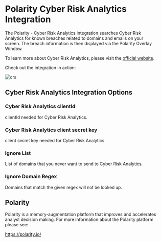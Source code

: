 # Polarity Cyber Risk Analytics Integration
The Polarity - Cyber Risk Analytics integration searches Cyber Risk Analytics for known breaches related to domains and emails on your screen.  The breach information is then displayed  via the Polarity Overlay Window.


To learn more about Cyber Risk Analytics, please visit the [official website](https://cyberriskanalytics.com).

Check out the integration in action:

![cra](https://user-images.githubusercontent.com/22529325/58194771-71565c80-7c94-11e9-8e01-ce814b0b691e.gif)

## Cyber Risk Analytics Integration Options

### Cyber Risk Analytics clientId
clientId needed for Cyber Risk Analytics.

### Cyber Risk Analytics client secret key
client secret key needed for Cyber Risk Analytics.

### Ignore List
List of domains that you never want to send to Cyber Risk Analytics.

### Ignore Domain Regex
Domains that match the given regex will not be looked up.

## Polarity

Polarity is a memory-augmentation platform that improves and accelerates analyst decision making.  For more information about the Polarity platform please see:

https://polarity.io/
